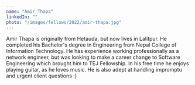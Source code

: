 ```yaml
---
name: "Amir Thapa"
linkedIn: ""
photo: "/images/fellows/2022/amir-thapa.jpg"
---
```


Amir Thapa is originally from Hetauda, but now lives in Lalitpur. He completed his Bachelor's degree in Engineering from Nepal College of Information Technology. He has experience working professionally as a network engineer, but was looking to make a career change to Software Engineering which brought him to TEJ Fellowship. In his free time he enjoys playing guitar, as he loves music. He is also adept at handling impromptu and urgent client questions :)
